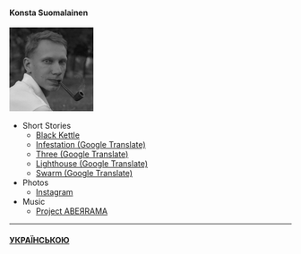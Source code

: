 #### Konsta Suomalainen

![Portrait](/img/portrait_s.png)

- Short Stories
  - [Black Kettle](/texts/blackk_e.md)
  - [Infestation (Google Translate)](http://translate.google.com/translate?js=n&sl=auto&tl=en&u=http://trailfarer.com/texts/infest.html)
  - [Three (Google Translate)](http://translate.google.com/translate?js=n&sl=auto&tl=en&u=http://trailfarer.com/texts/trinity.html)
  - [Lighthouse (Google Translate)](http://translate.google.com/translate?js=n&sl=auto&tl=en&u=http://trailfarer.com/texts/lighthouse.html)
  - [Swarm (Google Translate)](http://translate.google.com/translate?js=n&sl=auto&tl=en&u=http://trailfarer.com/texts/swarm.html)
- Photos
  - [Instagram](https://www.instagram.com/trailfarer/)
- Music
  - [Project ABEЯRAMA](https://suno.com/@aberrama)

-----
  
#### [УКРАЇНСЬКОЮ](/index.md)

